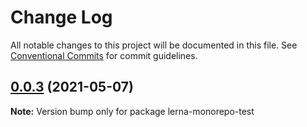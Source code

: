 # Change Log

All notable changes to this project will be documented in this file.
See [Conventional Commits](https://conventionalcommits.org) for commit guidelines.

## [0.0.3](https://github.com/nukopy/lerna-monorepo-test/compare/v0.0.2...v0.0.3) (2021-05-07)

**Note:** Version bump only for package lerna-monorepo-test
